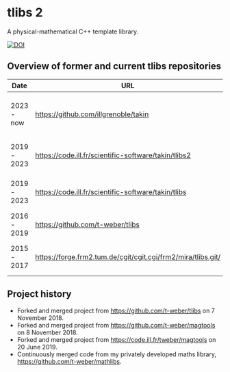 # tlibs 2

A physical-mathematical C++ template library.

[![DOI](https://zenodo.org/badge/DOI/10.5281/zenodo.5717779.svg)](https://doi.org/10.5281/zenodo.5717779)


## Overview of former and current tlibs repositories

|Date        |URL                                                          |Description                                     |
|------------|-------------------------------------------------------------|------------------------------------------------|
|2023 - now  |https://github.com/illgrenoble/takin                         |Main development repository for tlibs 2 and 1.       |
|2019 - 2023 |https://code.ill.fr/scientific-software/takin/tlibs2         |Former main development repository for tlibs 2. |
|2019 - 2023 |https://code.ill.fr/scientific-software/takin/tlibs          |Former main development repository for tlibs 1. |
|2016 - 2019 |https://github.com/t-weber/tlibs                             |Old private repository for tlibs 1.             |
|2015 - 2017 |https://forge.frm2.tum.de/cgit/cgit.cgi/frm2/mira/tlibs.git/ |Former main development repository for tlibs 1. |


## Project history

  - Forked and merged project from https://github.com/t-weber/tlibs on 7 November 2018.
  - Forked and merged project from https://github.com/t-weber/magtools on 8 November 2018.
  - Forked and merged project from https://code.ill.fr/tweber/magtools on 20 June 2019.
  - Continuously merged code from my privately developed maths library, https://github.com/t-weber/mathlibs.
